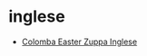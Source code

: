# inglese

 * [Colomba Easter Zuppa Inglese](../index/c/colomba-easter-zuppa-inglese-51233830.json)
